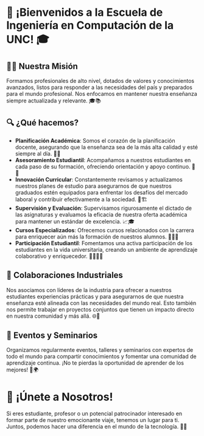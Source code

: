 # 🚀 ¡Bienvenidos a la Escuela de Ingeniería en Computación de la UNC! 🎓

## 👩‍🏫 Nuestra Misión

Formamos profesionales de alto nivel, dotados de valores y conocimientos avanzados, listos para responder a las necesidades del país y preparados para el mundo profesional. Nos enfocamos en mantener nuestra enseñanza siempre actualizada y relevante. 🎓📚

## 🔍 ¿Qué hacemos?

- **Planificación Académica**: Somos el corazón de la planificación docente, asegurando que la enseñanza sea de la más alta calidad y esté siempre al día. 📅📖
- **Asesoramiento Estudiantil**: Acompañamos a nuestros estudiantes en cada paso de su formación, ofreciendo orientación y apoyo continuo. 👥💬
- **Innovación Curricular**: Constantemente revisamos y actualizamos nuestros planes de estudio para asegurarnos de que nuestros graduados estén equipados para enfrentar los desafíos del mercado laboral y contribuir efectivamente a la sociedad. 🔄🏗️
- **Supervisión y Evaluación**: Supervisamos rigurosamente el dictado de las asignaturas y evaluamos la eficacia de nuestra oferta académica para mantener un estándar de excelencia. 📈🎓
- **Cursos Especializados**: Ofrecemos cursos relacionados con la carrera para enriquecer aún más la formación de nuestros alumnos. 🏫👩‍🎓
- **Participación Estudiantil**: Fomentamos una activa participación de los estudiantes en la vida universitaria, creando un ambiente de aprendizaje colaborativo y enriquecedor. 🙋‍♂️🙋‍♀️

## 🤝 Colaboraciones Industriales
Nos asociamos con líderes de la industria para ofrecer a nuestros estudiantes experiencias prácticas y para asegurarnos de que nuestra enseñanza esté alineada con las necesidades del mundo real. Esto también nos permite trabajar en proyectos conjuntos que tienen un impacto directo en nuestra comunidad y más allá. 🌐👷

## 🎤 Eventos y Seminarios

Organizamos regularmente eventos, talleres y seminarios con expertos de todo el mundo para compartir conocimientos y fomentar una comunidad de aprendizaje continua. ¡No te pierdas la oportunidad de aprender de los mejores! 📢🌍

# 💪 ¡Únete a Nosotros! 
Si eres estudiante, profesor o un potencial patrocinador interesado en formar parte de nuestro emocionante viaje, tenemos un lugar para ti. Juntos, podemos hacer una diferencia en el mundo de la tecnología. 🤗🌟
